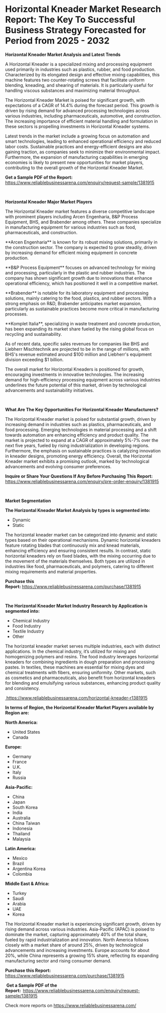 <p><h1>Horizontal Kneader Market Research Report: The Key To Successful Business Strategy Forecasted for Period from 2025 - 2032</h1></p><p><strong>Horizontal Kneader Market Analysis and Latest Trends</strong></p>
<p><p>A Horizontal Kneader is a specialized mixing and processing equipment used primarily in industries such as plastics, rubber, and food production. Characterized by its elongated design and effective mixing capabilities, this machine features two counter-rotating screws that facilitate uniform blending, kneading, and shearing of materials. It is particularly useful for handling viscous substances and maximizing material throughput.</p><p>The Horizontal Kneader Market is poised for significant growth, with expectations of a CAGR of 14.4% during the forecast period. This growth is driven by rising demand for advanced processing technologies across various industries, including pharmaceuticals, automotive, and construction. The increasing importance of efficient material handling and formulation in these sectors is propelling investments in Horizontal Kneader systems. </p><p>Latest trends in the market include a growing focus on automation and smart technologies, leading to enhanced operational efficiency and reduced labor costs. Sustainable practices and energy-efficient designs are also gaining traction, as companies seek to minimize their environmental impact. Furthermore, the expansion of manufacturing capabilities in emerging economies is likely to present new opportunities for market players, contributing to the overall growth of the Horizontal Kneader Market.</p></p>
<p><strong>Get a Sample PDF of the Report:&nbsp;</strong> <a href="https://www.reliablebusinessarena.com/enquiry/request-sample/1381915?utm_campaign=2259&utm_medium=2&utm_source=Github&utm_content=ia&utm_term=17022025&utm_id=horizontal-kneader">https://www.reliablebusinessarena.com/enquiry/request-sample/1381915</a></p>
<p>&nbsp;</p>
<p><strong>Horizontal Kneader Major Market Players</strong></p>
<p><p>The Horizontal Kneader market features a diverse competitive landscape with prominent players including Arcen Engenharia, B&P Process Equipment, BHS, and Brabender among others. These companies specialize in manufacturing equipment for various industries such as food, pharmaceuticals, and construction.</p><p>**Arcen Engenharia** is known for its robust mixing solutions, primarily in the construction sector. The company is expected to grow steadily, driven by increasing demand for efficient mixing equipment in concrete production. </p><p>**B&P Process Equipment** focuses on advanced technology for mixing and processing, particularly in the plastic and rubber industries. The company has shown significant growth due to innovations that enhance operational efficiency, which has positioned it well in a competitive market.</p><p>**Brabender** is notable for its laboratory equipment and processing solutions, mainly catering to the food, plastics, and rubber sectors. With a strong emphasis on R&D, Brabender anticipates market expansion, particularly as sustainable practices become more critical in manufacturing processes.</p><p>**Komplet Italia**, specializing in waste treatment and concrete production, has been expanding its market share fueled by the rising global focus on recycling and sustainability. </p><p>As of recent data, specific sales revenues for companies like BHS and Liebherr Mischtechnik are projected to be in the range of millions, with BHS's revenue estimated around $100 million and Liebherr's equipment division exceeding $1 billion.</p><p>The overall market for Horizontal Kneaders is positioned for growth, encouraging investments in innovative technologies. The increasing demand for high-efficiency processing equipment across various industries underlines the future potential of this market, driven by technological advancements and sustainability initiatives.</p></p>
<p>&nbsp;</p>
<p><strong>What Are The Key Opportunities For Horizontal Kneader Manufacturers?</strong></p>
<p><p>The Horizontal Kneader market is poised for substantial growth, driven by increasing demand in industries such as plastics, pharmaceuticals, and food processing. Emerging technologies in material processing and a shift towards automation are enhancing efficiency and product quality. The market is projected to expand at a CAGR of approximately 5%-7% over the next five years, fueled by rising industrialization in developing regions. Furthermore, the emphasis on sustainable practices is catalyzing innovation in kneader designs, promoting energy efficiency. Overall, the Horizontal Kneader market exhibits a promising outlook, marked by technological advancements and evolving consumer preferences.</p></p>
<p><strong>Inquire or Share Your Questions If Any Before Purchasing This Report:</strong> <a href="https://www.reliablebusinessarena.com/enquiry/pre-order-enquiry/1381915?utm_campaign=2259&utm_medium=2&utm_source=Github&utm_content=ia&utm_term=17022025&utm_id=horizontal-kneader">https://www.reliablebusinessarena.com/enquiry/pre-order-enquiry/1381915</a></p>
<p>&nbsp;</p>
<p><strong>Market Segmentation</strong></p>
<p><strong>The Horizontal Kneader Market Analysis by types is segmented into:</strong></p>
<p><ul><li>Dynamic</li><li>Static</li></ul></p>
<p><p>The horizontal kneader market can be categorized into dynamic and static types based on their operational mechanisms. Dynamic horizontal kneaders feature rotating blades that continuously mix and knead materials, enhancing efficiency and ensuring consistent results. In contrast, static horizontal kneaders rely on fixed blades, with the mixing occurring due to the movement of the materials themselves. Both types are utilized in industries like food, pharmaceuticals, and polymers, catering to different mixing requirements and material properties.</p></p>
<p><strong>Purchase this Report:&nbsp;</strong><a href="https://www.reliablebusinessarena.com/purchase/1381915?utm_campaign=2259&utm_medium=2&utm_source=Github&utm_content=ia&utm_term=17022025&utm_id=horizontal-kneader">https://www.reliablebusinessarena.com/purchase/1381915</a></p>
<p>&nbsp;</p>
<p><strong>The Horizontal Kneader Market Industry Research by Application is segmented into:</strong></p>
<p><ul><li>Chemical Industry</li><li>Food Industry</li><li>Textile Industry</li><li>Other</li></ul></p>
<p><p>The horizontal kneader market serves multiple industries, each with distinct applications. In the chemical industry, it’s utilized for mixing and homogenizing polymers and resins. The food industry leverages horizontal kneaders for combining ingredients in dough preparation and processing pastes. In textiles, these machines are essential for mixing dyes and chemical treatments with fibers, ensuring uniformity. Other markets, such as cosmetics and pharmaceuticals, also benefit from horizontal kneaders for blending and emulsifying various substances, enhancing product quality and consistency.</p></p>
<p><a href="https://www.reliablebusinessarena.com/horizontal-kneader-r1381915?utm_campaign=2259&utm_medium=2&utm_source=Github&utm_content=ia&utm_term=17022025&utm_id=horizontal-kneader">&nbsp;https://www.reliablebusinessarena.com/horizontal-kneader-r1381915</a></p>
<p><strong>In terms of Region, the Horizontal Kneader Market Players available by Region are:</strong></p>
<p>
    <p> <strong> North America: </strong>
        <ul>
            <li>United States</li>
            <li>Canada</li>
        </ul>
        </p> 
    <p> <strong> Europe: </strong>
        <ul>
            <li>Germany</li>
            <li>France</li>
            <li>U.K.</li>
            <li>Italy</li>
            <li>Russia</li>
        </ul>
        </p> 
    <p> <strong> Asia-Pacific: </strong>
        <ul>
            <li>China</li>
            <li>Japan</li>
            <li>South Korea</li>
            <li>India</li>
            <li>Australia</li>
            <li>China Taiwan</li>
            <li>Indonesia</li>
            <li>Thailand</li>
            <li>Malaysia</li>
        </ul>
        </p> 
    <p> <strong> Latin America: </strong>
        <ul>
            <li>Mexico</li>
            <li>Brazil</li>
            <li>Argentina Korea</li>
            <li>Colombia</li>
        </ul>
        </p> 
    <p> <strong> Middle East & Africa: </strong>
        <ul>
            <li>Turkey</li>
            <li>Saudi</li>
            <li>Arabia</li>
            <li>UAE</li>
            <li>Korea</li>
        </ul>
    </p>
    </p>
<p><p>The Horizontal Kneader market is experiencing significant growth, driven by rising demand across various industries. Asia-Pacific (APAC) is poised to dominate the market, capturing approximately 40% of the total share, fueled by rapid industrialization and innovation. North America follows closely with a market share of around 25%, driven by technological advancements and increasing investments. Europe accounts for about 20%, while China represents a growing 15% share, reflecting its expanding manufacturing sector and rising consumer demand.</p></p>
<p><strong>Purchase this Report: </strong><a href="https://www.reliablebusinessarena.com/purchase/1381915?utm_campaign=2259&utm_medium=2&utm_source=Github&utm_content=ia&utm_term=17022025&utm_id=horizontal-kneader">https://www.reliablebusinessarena.com/purchase/1381915</a></p>
<p>&nbsp;<strong>Get a Sample PDF of the Report:&nbsp;&nbsp;</strong><a href="https://www.reliablebusinessarena.com/enquiry/request-sample/1381915?utm_campaign=2259&utm_medium=2&utm_source=Github&utm_content=ia&utm_term=17022025&utm_id=horizontal-kneader">https://www.reliablebusinessarena.com/enquiry/request-sample/1381915</a></p>
<p><strong></strong></p>
<p>Check more reports on <a href="https://www.reliablebusinessarena.com/?utm_campaign=2259&utm_medium=2&utm_source=Github&utm_content=ia&utm_term=17022025&utm_id=horizontal-kneader">https://www.reliablebusinessarena.com/</a></p>